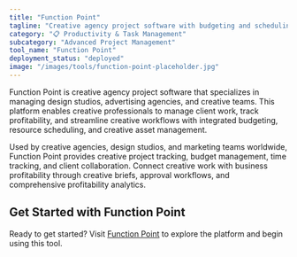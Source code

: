 ```yaml
---
title: "Function Point"
tagline: "Creative agency project software with budgeting and scheduling"
category: "📋 Productivity & Task Management"
subcategory: "Advanced Project Management"
tool_name: "Function Point"
deployment_status: "deployed"
image: "/images/tools/function-point-placeholder.jpg"
---
```

Function Point is creative agency project software that specializes in managing design studios, advertising agencies, and creative teams. This platform enables creative professionals to manage client work, track profitability, and streamline creative workflows with integrated budgeting, resource scheduling, and creative asset management.

Used by creative agencies, design studios, and marketing teams worldwide, Function Point provides creative project tracking, budget management, time tracking, and client collaboration. Connect creative work with business profitability through creative briefs, approval workflows, and comprehensive profitability analytics.

## Get Started with Function Point

Ready to get started? Visit [Function Point](https://www.functionpoint.com) to explore the platform and begin using this tool.